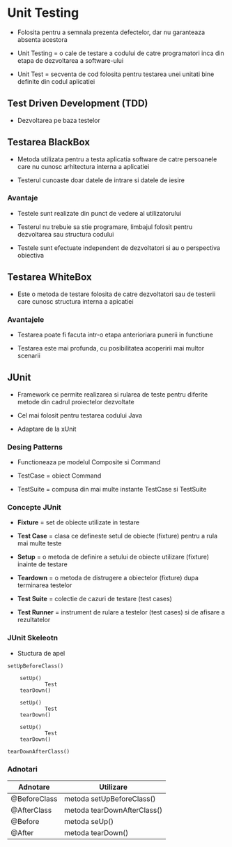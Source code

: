 # Unit Testing

- Folosita pentru a semnala prezenta defectelor, dar nu garanteaza absenta acestora

- Unit Testing = o cale de testare a codului de catre programatori inca din etapa de dezvoltarea a software-ului

- Unit Test = secventa de cod folosita pentru testarea unei unitati bine definite din codul aplicatiei

## Test Driven Development (TDD)

- Dezvoltarea pe baza testelor

## Testarea BlackBox

- Metoda utilizata pentru a testa aplicatia software de catre persoanele care nu cunosc arhitectura interna a aplicatiei

- Testerul cunoaste doar datele de intrare si datele de iesire

### Avantaje

- Testele sunt realizate din punct de vedere al utilizatorului

- Testerul nu trebuie sa stie programare, limbajul folosit pentru dezvoltarea sau structura codului

- Testele sunt efectuate independent de dezvoltatori si au o perspectiva obiectiva

## Testarea WhiteBox

- Este o metoda de testare folosita de catre dezvoltatori sau de testerii care cunosc structura interna a apicatiei

### Avantajele

- Testarea poate fi facuta intr-o etapa anterioriara punerii in functiune

- Testarea este mai profunda, cu posibilitatea acoperirii mai multor scenarii

## JUnit

- Framework ce permite realizarea si rularea de teste pentru diferite metode din cadrul proiectelor dezvoltate

- Cel mai folosit pentru testarea codului Java

- Adaptare de la xUnit

### Desing Patterns

- Functioneaza pe modelul Composite si Command

- TestCase = obiect Command

- TestSuite = compusa din mai multe instante TestCase si TestSuite

### Concepte JUnit

- **Fixture** = set de obiecte utilizate in testare

- **Test Case** = clasa ce defineste setul de obiecte (fixture) pentru a rula mai multe teste

- **Setup** = o metoda de definire a setului de obiecte utilizare (fixture) inainte de testare

- **Teardown** = o metoda de distrugere a obiectelor (fixture) dupa terminarea testelor

- **Test Suite** = colectie de cazuri de testare (test cases)

- **Test Runner** = instrument de rulare a testelor (test cases) si de afisare a rezultatelor

### JUnit Skeleotn

- Stuctura de apel

```text
setUpBeforeClass()

    setUp()
            Test
    tearDown()

    setUp()
            Test
    tearDown()

    setUp()
            Test
    tearDown()

tearDownAfterClass()
```

### Adnotari

| Adnotare     | Utilizare                   |
| ------------ | --------------------------- |
| @BeforeClass | metoda setUpBeforeClass()   |
| @AfterClass  | metoda tearDownAfterClass() |
| @Before      | metoda seUp()               |
| @After       | metoda tearDown()           |
